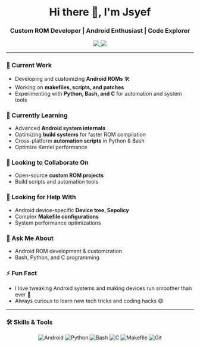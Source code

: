 <h1 align="center">Hi there 👋, I'm Jsyef</h1>
<h3 align="center">Custom ROM Developer | Android Enthusiast | Code Explorer</h3>

<p align="center">
  <a href="https://t.me/YourTelegramUsername" target="_blank">
    <img src="https://img.shields.io/badge/Telegram-Contact-blue?style=for-the-badge&logo=telegram" />
  </a>
  <a href="https://github.com/Jsyef" target="_blank">
    <img src="https://img.shields.io/badge/GitHub-Follow-black?style=for-the-badge&logo=github" />
  </a>
</p>

---

### 🔭 Current Work
- Developing and customizing **Android ROMs** 🛠️
- Working on **makefiles, scripts, and patches**
- Experimenting with **Python, Bash, and C** for automation and system tools

### 🌱 Currently Learning
- Advanced **Android system internals**
- Optimizing **build systems** for faster ROM compilation
- Cross-platform **automation scripts** in Python & Bash
- Optimize Kernel performance 

### 👯 Looking to Collaborate On
- Open-source **custom ROM projects**
- Build scripts and automation tools

### 🤔 Looking for Help With
- Android device-specific **Device tree, Sepolicy**
- Complex **Makefile configurations**
- System performance optimizations

### 💬 Ask Me About
- Android ROM development & customization
- Bash, Python, and C programming

### ⚡ Fun Fact
- I love tweaking Android systems and making devices run smoother than ever 🚀
- Always curious to learn new tech tricks and coding hacks 😄

---

### 🛠️ Skills & Tools
<p align="center">
  <img alt="Android" src="https://img.shields.io/badge/Android-3DDC84?style=for-the-badge&logo=android&logoColor=white"/>
  <img alt="Python" src="https://img.shields.io/badge/Python-3776AB?style=for-the-badge&logo=python&logoColor=white"/>
  <img alt="Bash" src="https://img.shields.io/badge/Bash-4EAA25?style=for-the-badge&logo=gnu-bash&logoColor=white"/>
  <img alt="C" src="https://img.shields.io/badge/C-00599C?style=for-the-badge&logo=c&logoColor=white"/>
  <img alt="Makefile" src="https://img.shields.io/badge/Makefile-000000?style=for-the-badge&logo=make&logoColor=white"/>
  <img alt="Git" src="https://img.shields.io/badge/Git-F05032?style=for-the-badge&logo=git&logoColor=white"/>
</p>
